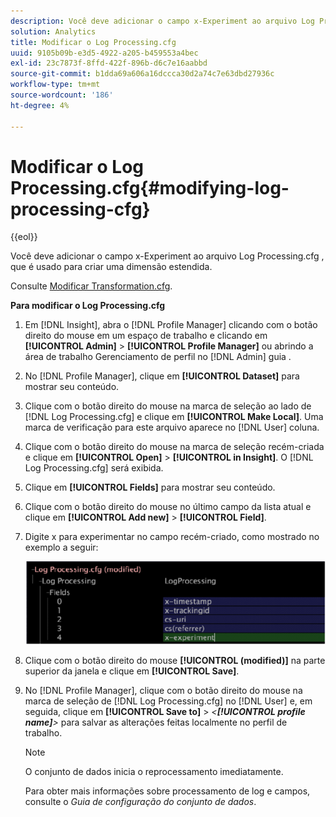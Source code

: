 ```yaml
---
description: Você deve adicionar o campo x-Experiment ao arquivo Log Processing.cfg , que é usado para criar uma dimensão estendida.
solution: Analytics
title: Modificar o Log Processing.cfg
uuid: 9105b09b-e3d5-4922-a205-b459553a4bec
exl-id: 23c7873f-8ffd-422f-896b-d6c7e16aabbd
source-git-commit: b1dda69a606a16dccca30d2a74c7e63dbd27936c
workflow-type: tm+mt
source-wordcount: '186'
ht-degree: 4%

---
```


# Modificar o Log Processing.cfg{#modifying-log-processing-cfg}

{{eol}}

Você deve adicionar o campo x-Experiment ao arquivo Log Processing.cfg , que é usado para criar uma dimensão estendida.

Consulte [Modificar Transformation.cfg](../../../home/c-undst-ctrld-exp/c-vw-rslts/t-mod-trfmtn.md#task-d61b02853a82492c9a76e3c5fe8a3fb6).

**Para modificar o Log Processing.cfg**

1. Em [!DNL Insight], abra o [!DNL Profile Manager] clicando com o botão direito do mouse em um espaço de trabalho e clicando em **[!UICONTROL Admin]** > **[!UICONTROL Profile Manager]** ou abrindo a área de trabalho Gerenciamento de perfil no [!DNL Admin] guia .
1. No [!DNL Profile Manager], clique em **[!UICONTROL Dataset]** para mostrar seu conteúdo.
1. Clique com o botão direito do mouse na marca de seleção ao lado de [!DNL Log Processing.cfg] e clique em **[!UICONTROL Make Local]**. Uma marca de verificação para este arquivo aparece no [!DNL User] coluna.
1. Clique com o botão direito do mouse na marca de seleção recém-criada e clique em **[!UICONTROL Open]** > **[!UICONTROL in Insight]**. O [!DNL Log Processing.cfg] será exibida.
1. Clique em **[!UICONTROL Fields]** para mostrar seu conteúdo.
1. Clique com o botão direito do mouse no último campo da lista atual e clique em **[!UICONTROL Add new]** > **[!UICONTROL Field]**.
1. Digite x para experimentar no campo recém-criado, como mostrado no exemplo a seguir:

   ![Informações da etapa](assets/logprocessing.png)

1. Clique com o botão direito do mouse **[!UICONTROL (modified)]** na parte superior da janela e clique em **[!UICONTROL Save]**.
1. No [!DNL Profile Manager], clique com o botão direito do mouse na marca de seleção de [!DNL Log Processing.cfg] no [!DNL User] e, em seguida, clique em **[!UICONTROL Save to]** > *&lt;**[!UICONTROL profile name]**>* para salvar as alterações feitas localmente no perfil de trabalho.

   >[!NOTE]
   >
   >O conjunto de dados inicia o reprocessamento imediatamente.

   Para obter mais informações sobre processamento de log e campos, consulte o *Guia de configuração do conjunto de dados*.
